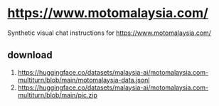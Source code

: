 # https://www.motomalaysia.com/

Synthetic visual chat instructions for https://www.motomalaysia.com/

## download

1. https://huggingface.co/datasets/malaysia-ai/motomalaysia.com-multiturn/blob/main/motomalaysia-data.jsonl
2. https://huggingface.co/datasets/malaysia-ai/motomalaysia.com-multiturn/blob/main/pic.zip